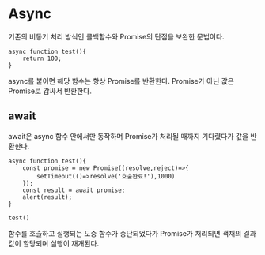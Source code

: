 # Async

기존의 비동기 처리 방식인 콜백함수와 Promise의 단점을 보완한 문법이다.

```
async function test(){
	return 100;
}
```

async를 붙이면 해당 함수는 항상 Promise를 반환한다. Promise가 아닌 값은 Promise로 감싸서 반환한다.

## await

await은 async 함수 안에서만 동작하며 Promise가 처리될 때까지 기다렸다가 값을 반환한다.

```
async function test(){
	const promise = new Promise((resolve,reject)=>{
    	setTimeout(()=>resolve('호출완료!'),1000)
    });
  	const result = await promise;
  	alert(result);
}

test()
```

함수를 호출하고 실행되는 도중 <result>함수가 중단되었다가 Promise가 처리되면 객채의 결과 값이 할당되며 실행이 재개된다.
